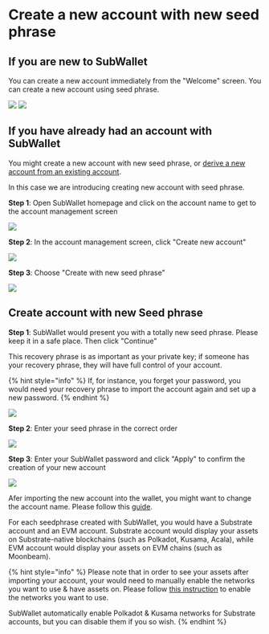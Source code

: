 # Create a new account with new seed phrase

## If you are new to SubWallet

You can create a new account immediately from the "Welcome" screen. You can create a new account using seed phrase.&#x20;

![](<../../.gitbook/assets/image (44).png>) ![](<../../.gitbook/assets/image (23) (3).png>)



## If you have already had an account with SubWallet

You might create a new account with new seed phrase, or [derive a new account from an existing account](broken-reference).&#x20;

In this case we are introducing creating new account with seed phrase.&#x20;

**Step 1**: Open SubWallet homepage and click on the account name to get to the account management screen

![](<../../.gitbook/assets/image (28).png>)

**Step 2**: In the account management screen, click "Create new account"

![](<../../.gitbook/assets/image (71).png>)

**Step 3**: Choose "Create with new seed phrase"

![](<../../.gitbook/assets/image (39).png>)



## Create account with new Seed phrase

**Step 1**: SubWallet would present you with a totally new seed phrase. Please keep it in a safe place. Then click "Continue"

This recovery phrase is as important as your private key; if someone has your recovery phrase, they will have full control of your account.&#x20;

{% hint style="info" %}
If, for instance, you forget your password, you would need your recovery phrase to import the account again and set up a new password.
{% endhint %}

![](<../../.gitbook/assets/image (41).png>)



**Step 2**: Enter your seed phrase in the correct order&#x20;

![](<../../.gitbook/assets/image (78).png>)



**Step 3**: Enter your SubWallet password and click "Apply" to confirm the creation of your new account

![](<../../.gitbook/assets/image (14) (2).png>)

Afer importing the new account into the wallet, you might want to change the account name. Please follow this [guide](broken-reference).

For each seedphrase created with SubWallet, you would have a Substrate account and an EVM account. Substrate account would display your assets on Substrate-native blockchains (such as Polkadot, Kusama, Acala), while EVM account would display your assets on EVM chains (such as Moonbeam).&#x20;

{% hint style="info" %}
Please note that in order to see your assets after importing your account, your would need to manually enable the networks you want to use & have assets on. Please follow [this instruction](broken-reference) to enable the networks you want to use.

SubWallet automatically enable Polkadot & Kusama networks for Substrate accounts, but you can disable them if you so wish.&#x20;
{% endhint %}


